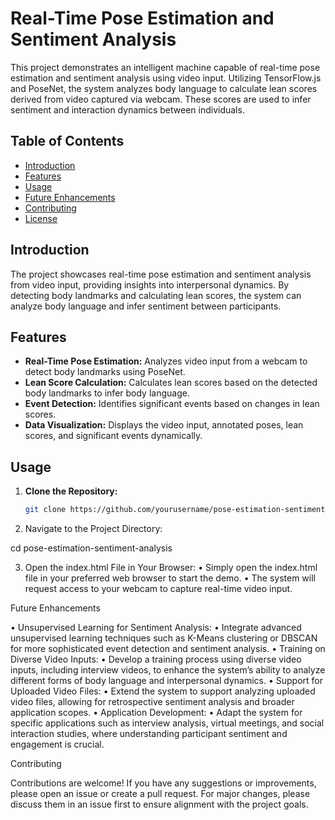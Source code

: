 # Real-Time Pose Estimation and Sentiment Analysis

This project demonstrates an intelligent machine capable of real-time pose estimation and sentiment analysis using video input. Utilizing TensorFlow.js and PoseNet, the system analyzes body language to calculate lean scores derived from video captured via webcam. These scores are used to infer sentiment and interaction dynamics between individuals.

## Table of Contents

- [Introduction](#introduction)
- [Features](#features)
- [Usage](#usage)
- [Future Enhancements](#future-enhancements)
- [Contributing](#contributing)
- [License](#license)

## Introduction

The project showcases real-time pose estimation and sentiment analysis from video input, providing insights into interpersonal dynamics. By detecting body landmarks and calculating lean scores, the system can analyze body language and infer sentiment between participants.

## Features

- **Real-Time Pose Estimation:** Analyzes video input from a webcam to detect body landmarks using PoseNet.
- **Lean Score Calculation:** Calculates lean scores based on the detected body landmarks to infer body language.
- **Event Detection:** Identifies significant events based on changes in lean scores.
- **Data Visualization:** Displays the video input, annotated poses, lean scores, and significant events dynamically.

## Usage

1. **Clone the Repository:**
   ```sh
   git clone https://github.com/yourusername/pose-estimation-sentiment-analysis.git

 2. Navigate to the Project Directory:

cd pose-estimation-sentiment-analysis


 3. Open the index.html File in Your Browser:
 • Simply open the index.html file in your preferred web browser to start the demo.
 • The system will request access to your webcam to capture real-time video input.

Future Enhancements

 • Unsupervised Learning for Sentiment Analysis:
 • Integrate advanced unsupervised learning techniques such as K-Means clustering or DBSCAN for more sophisticated event detection and sentiment analysis.
 • Training on Diverse Video Inputs:
 • Develop a training process using diverse video inputs, including interview videos, to enhance the system’s ability to analyze different forms of body language and interpersonal dynamics.
 • Support for Uploaded Video Files:
 • Extend the system to support analyzing uploaded video files, allowing for retrospective sentiment analysis and broader application scopes.
 • Application Development:
 • Adapt the system for specific applications such as interview analysis, virtual meetings, and social interaction studies, where understanding participant sentiment and engagement is crucial.

Contributing

Contributions are welcome! If you have any suggestions or improvements, please open an issue or create a pull request. For major changes, please discuss them in an issue first to ensure alignment with the project goals.